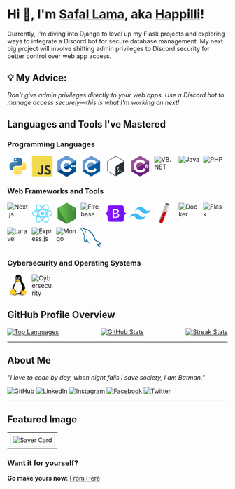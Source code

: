 # Hi 👋, I'm [Safal Lama](https://safallama.com.np), aka [Happilli](https://github.com/happilli)!

Currently, I'm diving into Django to level up my Flask projects and exploring ways to integrate a Discord bot for secure database management. My next big project will involve shifting admin privileges to Discord security for better control over web app access.

## 💡 My Advice:
*Don't give admin privileges directly to your web apps. Use a Discord bot to manage access securely—this is what I'm working on next!*

## Languages and Tools I've Mastered

### Programming Languages
<div style="display: flex; flex-wrap: wrap; gap: 8px;">
  <img src="https://raw.githubusercontent.com/devicons/devicon/master/icons/python/python-original.svg" width="48" title="Python" /> 
  <img src="https://raw.githubusercontent.com/devicons/devicon/master/icons/javascript/javascript-original.svg" width="48" title="JavaScript" /> 
  <img src="https://raw.githubusercontent.com/devicons/devicon/master/icons/cplusplus/cplusplus-original.svg" width="48" title="C++" /> 
  <img src="https://raw.githubusercontent.com/devicons/devicon/master/icons/c/c-original.svg" width="48" title="C" />  
  <img src="https://raw.githubusercontent.com/devicons/devicon/master/icons/bash/bash-original.svg" width="48" title="Bash" /> 
  <img src="https://raw.githubusercontent.com/devicons/devicon/master/icons/csharp/csharp-original.svg" width="48" title="C#" /> 
  <img src="https://cdn.jsdelivr.net/gh/devicons/devicon@latest/icons/visualbasic/visualbasic-original.svg" width="48" title="VB.NET" /> 
  <img src="https://cdn.jsdelivr.net/gh/devicons/devicon@latest/icons/java/java-plain.svg" width="48" title="Java" />
  <img src="https://cdn.jsdelivr.net/gh/devicons/devicon@latest/icons/php/php-original.svg" width="48" title ="PHP"/>
</div>

### Web Frameworks and Tools
<div style="display: flex; flex-wrap: wrap; gap: 8px;">
  <img src="https://cdn.jsdelivr.net/gh/devicons/devicon@latest/icons/nextjs/nextjs-original.svg" width="48" title="Next.js" /> 
  <img src="https://raw.githubusercontent.com/devicons/devicon/master/icons/react/react-original.svg" width="48" title="React.js" /> 
  <img src="https://raw.githubusercontent.com/devicons/devicon/master/icons/nodejs/nodejs-original.svg" width="48" title="Node.js" /> 
  <img src="https://cdn.jsdelivr.net/gh/devicons/devicon@latest/icons/firebase/firebase-plain.svg" width="48" title="Firebase" /> 
  <img src="https://raw.githubusercontent.com/devicons/devicon/master/icons/bootstrap/bootstrap-original.svg" width="48" title="Bootstrap" /> 
  <img src="https://raw.githubusercontent.com/devicons/devicon/master/icons/tailwindcss/tailwindcss-original.svg" width="48" title="Tailwind CSS" /> 
  <img src="https://raw.githubusercontent.com/devicons/devicon/master/icons/jekyll/jekyll-original.svg" width="48" title="Jekyll" />
  <img src="https://cdn.jsdelivr.net/gh/devicons/devicon@latest/icons/docker/docker-original-wordmark.svg" width="48" title="Docker" />
  <img src="https://cdn.jsdelivr.net/gh/devicons/devicon@latest/icons/flask/flask-original.svg" width="48" title="Flask" />
  <img src="https://cdn.jsdelivr.net/gh/devicons/devicon@latest/icons/laravel/laravel-original.svg" width="48" title="Laravel" />
  <img src="https://cdn.jsdelivr.net/gh/devicons/devicon@latest/icons/express/express-original.svg" width="48" title="Express.js" />
  <img src="https://cdn.jsdelivr.net/gh/devicons/devicon@latest/icons/mongodb/mongodb-original-wordmark.svg"width="48" title="Mongo" />
  <img src="https://raw.githubusercontent.com/devicons/devicon/master/icons/mysql/mysql-original.svg" width="48" title="SQL" />
</div>

### Cybersecurity and Operating Systems
<div style="display: flex; flex-wrap: wrap; gap: 8px;">
  <img src="https://raw.githubusercontent.com/devicons/devicon/master/icons/linux/linux-original.svg" width="48" title="Linux" /> 
  <img src="https://img.icons8.com/fluency/48/fingerprint.png" width="48" title="Cybersecurity" />
</div>

## GitHub Profile Overview

<div style="display: flex; align-items: center; justify-content: space-between;">
  <a href="https://github.com/ryuzinoh">
    <img src="https://github-readme-stats.vercel.app/api/top-langs/?username=ryuzinoh&layout=compact&theme=midnight-purple" alt="Top Languages" height="150">
  </a>
  
  <a href="https://github.com/ryuzinoh">
    <img src="https://github-readme-stats.vercel.app/api?username=ryuzinoh&layout=compact&show_icons=true&theme=midnight-purple" alt="GitHub Stats" height="150">
  </a>
  
  <a href="https://github.com/ryuzinoh">
    <img src="https://github-readme-streak-stats.herokuapp.com/?user=ryuzinoh&theme=midnight-purple" alt="Streak Stats" height="150">
  </a>
</div>

---

## About Me

*"I love to code by day, when night falls I save society, _I am Batman._"*

  [![GitHub](https://img.shields.io/badge/GitHub-%2312100E.svg?style=for-the-badge&logo=github&logoColor=white)](https://github.com/happilli)
  [![LinkedIn](https://img.shields.io/badge/LinkedIn-%230077B5.svg?style=for-the-badge&logo=linkedin&logoColor=white)](https://www.linkedin.com/in/safal-lama-379738330/)
  [![Instagram](https://img.shields.io/badge/Instagram-%23E4405F.svg?style=for-the-badge&logo=instagram&logoColor=white)](https://www.instagram.com/happillli_/)
  [![Facebook](https://img.shields.io/badge/Facebook-%231877F2.svg?style=for-the-badge&logo=facebook&logoColor=white)](https://www.facebook.com/myExistenceIsMythToMyOwnPast/)
  [![Twitter](https://img.shields.io/badge/Twitter-%231DA1F2.svg?style=for-the-badge&logo=twitter&logoColor=white)](https://twitter.com/yoyuehappy)

---

## Featured Image
<table>
  <tr>
    <td>
      <img src="https://github.com/RyuZinOh/static-assets/blob/main/safal_profiles.png" alt="Saver Card" width="600" style="border: 1px solid #ddd; border-radius: 4px; padding: 5px;">
    </td>
  </tr>
</table>

### Want it for yourself?
**Go make yours now:** [From Here](https://image-processor-k4sa.onrender.com)

